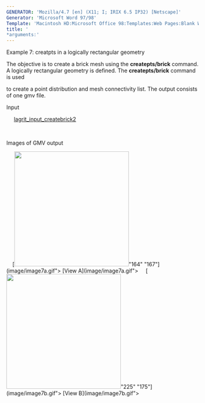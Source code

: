 ```yaml
---
GENERATOR: 'Mozilla/4.7 [en] (X11; I; IRIX 6.5 IP32) [Netscape]'
Generator: 'Microsoft Word 97/98'
Template: 'Macintosh HD:Microsoft Office 98:Templates:Web Pages:Blank Web Page'
title: '
*arguments:'
---
```


 Example 7: creatpts in a logically rectangular geometry

  The objective is to create a brick mesh using the
  **createpts/brick** command.
  A logically rectangular geometry is defined. The **createpts/brick**
  command is used

  to create a point distribution and mesh connectivity list. The
  output consists of one gmv file.

 Input

     
 [lagrit\_input\_createbrick2](../lagrit_input_createbrick2)

  

 Images of GMV output

     [<img height="300" width="300" src="https://lanl.github.io/LaGriT/assets/images/image7tn.gif">"164"
 "167"](image/image7a.gif"> [View A](image/image7a.gif">    
 [<img height="300" width="300" src="https://lanl.github.io/LaGriT/assets/images/image7btn.gif">"225"
 "175"](image/image7b.gif"> [View B](image/image7b.gif">

